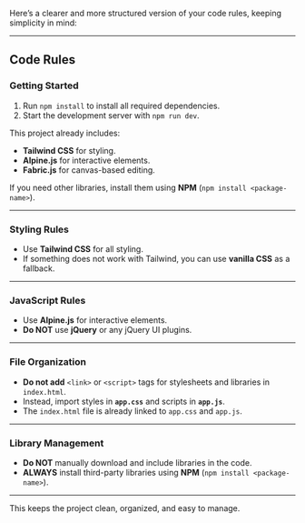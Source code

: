 Here’s a clearer and more structured version of your code rules, keeping simplicity in mind:

---

## Code Rules

### **Getting Started**

1. Run `npm install` to install all required dependencies.
2. Start the development server with `npm run dev`.

This project already includes:

- **Tailwind CSS** for styling.
- **Alpine.js** for interactive elements.
- **Fabric.js** for canvas-based editing.

If you need other libraries, install them using **NPM** (`npm install <package-name>`).

---

### **Styling Rules**

- Use **Tailwind CSS** for all styling.
- If something does not work with Tailwind, you can use **vanilla CSS** as a fallback.

---

### **JavaScript Rules**

- Use **Alpine.js** for interactive elements.
- **Do NOT** use **jQuery** or any jQuery UI plugins.

---

### **File Organization**

- **Do not add** `<link>` or `<script>` tags for stylesheets and libraries in `index.html`.
- Instead, import styles in **`app.css`** and scripts in **`app.js`**.
- The `index.html` file is already linked to `app.css` and `app.js`.

---

### **Library Management**

- **Do NOT** manually download and include libraries in the code.
- **ALWAYS** install third-party libraries using **NPM** (`npm install <package-name>`).

---

This keeps the project clean, organized, and easy to manage.
